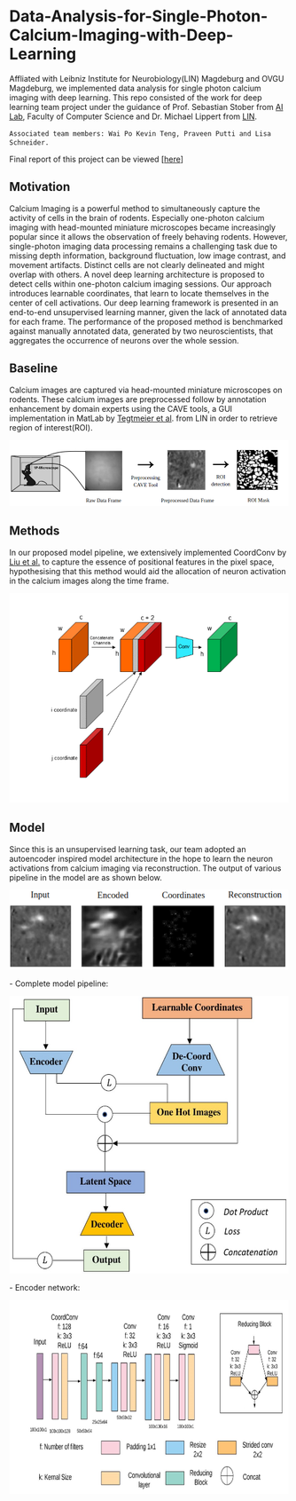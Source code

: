 # Data-Analysis-for-Single-Photon-Calcium-Imaging-with-Deep-Learning
Affliated with Leibniz Institute for Neurobiology(LIN) Magdeburg and OVGU Magdeburg, we implemented data analysis for single photon calcium imaging with deep learning. This repo consisted of the work for deep learning team project under the guidance of Prof. Sebastian Stober from [AI Lab](https://ai.ovgu.de/), Faculty of Computer Science and Dr. Michael Lippert from [LIN](https://www.neuroscience-magdeburg.de/research/professor-jazz/michael-lippert/). 
```
Associated team members: Wai Po Kevin Teng, Praveen Putti and Lisa Schneider. 
```
Final report of this project can be viewed [[here](DeepCalciumImagingAnalysis_report.pdf)]

## Motivation
Calcium Imaging is a powerful method to simultaneously capture the activity of cells in the brain of rodents. Especially one-photon calcium imaging with head-mounted miniature
microscopes became increasingly popular since it allows the observation of freely behaving rodents. However, single-photon imaging data processing remains a challenging task due to missing depth information, background fluctuation, low image contrast, and movement artifacts. Distinct cells are not clearly delineated and might overlap with others. A novel deep learning architecture is proposed to detect cells within one-photon calcium imaging sessions. Our approach introduces learnable coordinates, that learn to locate themselves in the center of cell activations. Our deep learning framework is presented in an end-to-end unsupervised learning manner, given the lack of annotated data for each frame. The performance of the proposed method is benchmarked against manually annotated data, generated by two neuroscientists, that aggregates the occurrence of neurons over the whole session.

## Baseline 
Calcium images are captured via head-mounted miniature microscopes on rodents. These calcium images are preprocessed follow by annotation enhancement by domain experts using the CAVE tools, a GUI implementation in MatLab by [Tegtmeier et al](https://doi.org/10.3389/fnins.2018.00958). from LIN in order to retrieve region of interest(ROI). 
<p align="center">
<img src="Fig/data_pipeline.png">
</p>

## Methods 
In our proposed model pipeline, we extensively implemented CoordConv by [Liu et al.](https://arxiv.org/abs/1807.03247) to capture the essence of positional features in the pixel space, hypothesising that this method would aid the allocation of neuron activation in the calcium images along the time frame. 
<p align="center">
<img src="Fig/CoordConvLayer.png">
</p>

## Model 
Since this is an unsupervised learning task, our team adopted an autoencoder inspired model architecture in the hope to learn the neuron activations from calcium imaging via reconstruction. The output of various pipeline in the model are as shown below. 
<p align="center">
<img src="Fig/row1_title.png">
</p>
- Complete model pipeline: 
<p align="center">
  <img src="Fig/Full_Model_Image.jpg", width=600, height=500>
</p>
- Encoder network: 
<p align="center">
<img src="Fig/final_enc_network.jpeg", width=650, height=350>
</p>
